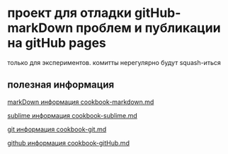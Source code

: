 # проект для отладки gitHub-markDown проблем и публикации на gitHub pages

только для экспериментов. комитты нерегулярно будут squash-иться

## полезная информация

[markDown информация cookbook-markdown.md](../../../drTenguUSSR/blob/main/cookbook-markdown.md)

[sublime информация cookbook-sublime.md](../../../drTenguUSSR/blob/main/cookbook-sublime.md)

[git информация cookbook-git.md](../../../drTenguUSSR/blob/main/cookbook-git.md)

[github информация cookbook-gitHub.md](../../../drTenguUSSR/blob/main/cookbook-gitHub.md)